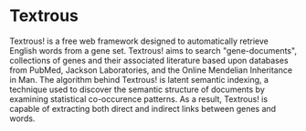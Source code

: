 # Textrous

Textrous! is a free web framework designed to automatically retrieve English words from a gene set. Textrous! aims to search "gene-documents", collections of genes and their associated literature based upon databases from PubMed, Jackson Laboratories, and the Online Mendelian Inheritance in Man. The algorithm behind Textrous! is latent semantic indexing, a technique used to discover the semantic structure of documents by examining statistical co-occurence patterns. As a result, Textrous! is capable of extracting both direct and indirect links between genes and words. 